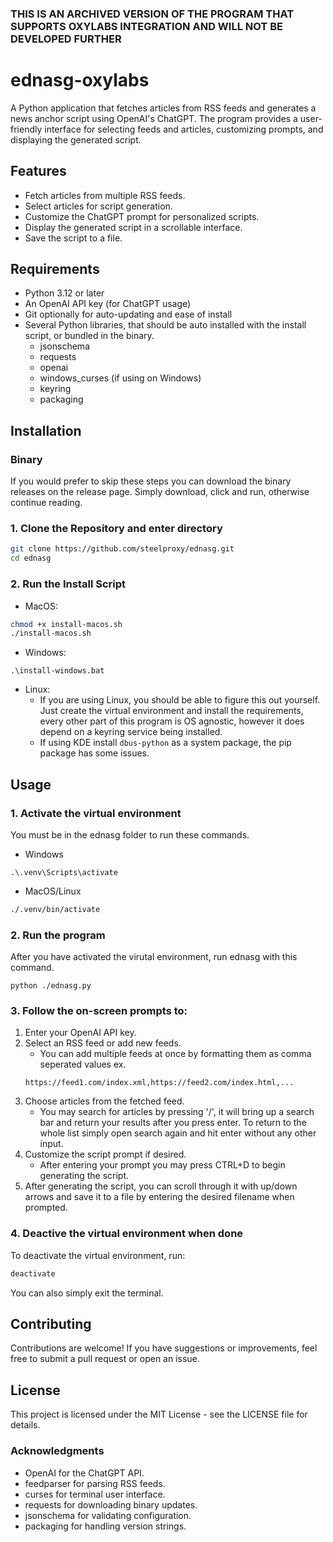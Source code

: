 ### THIS IS AN ARCHIVED VERSION OF THE PROGRAM THAT SUPPORTS OXYLABS INTEGRATION AND WILL NOT BE DEVELOPED FURTHER

# ednasg-oxylabs

A Python application that fetches articles from RSS feeds and generates a news anchor script using OpenAI's ChatGPT. The program provides a user-friendly interface for selecting feeds and articles, customizing prompts, and displaying the generated script.

## Features

- Fetch articles from multiple RSS feeds.
- Select articles for script generation.
- Customize the ChatGPT prompt for personalized scripts.
- Display the generated script in a scrollable interface.
- Save the script to a file.

## Requirements

- Python 3.12 or later
- An OpenAI API key (for ChatGPT usage)
- Git optionally for auto-updating and ease of install
- Several Python libraries, that should be auto installed with the install script, or bundled in the binary.
    - jsonschema
    - requests
    - openai
    - windows_curses (if using on Windows)
    - keyring
    - packaging

## Installation

### Binary
If you would prefer to skip these steps you can download the binary releases on the release page. Simply download, click and run, otherwise continue reading.

### 1. Clone the Repository and enter directory

```bash
git clone https://github.com/steelproxy/ednasg.git
cd ednasg
```

### 2. Run the Install Script

- MacOS:
```bash
chmod +x install-macos.sh
./install-macos.sh
```

- Windows:
```
.\install-windows.bat
```

- Linux:
    - If you are using Linux, you should be able to figure this out yourself. Just create the virtual environment and install the requirements, every other part of this program is OS agnostic, however it does depend on a keyring service being installed.
    - If using KDE install ```dbus-python``` as a system package, the pip package has some issues.


## Usage

### 1. Activate the virtual environment
You must be in the ednasg folder to run these commands.
- Windows 
```
.\.venv\Scripts\activate
```

- MacOS/Linux
```bash
./.venv/bin/activate
```

### 2. Run the program
After you have activated the virutal environment, run ednasg with this command.
```
python ./ednasg.py
```

### 3. Follow the on-screen prompts to:

1. Enter your OpenAI API key.
2. Select an RSS feed or add new feeds.
    - You can add multiple feeds at once by formatting them as comma seperated values ex. 
    ```
    https://feed1.com/index.xml,https://feed2.com/index.html,...
    ```
3. Choose articles from the fetched feed.
    - You may search for articles by pressing '/', it will bring up a search bar and return your results after you press enter. To return to the whole list simply open search again and hit enter without any other input.
4. Customize the script prompt if desired.
    - After entering your prompt you may press CTRL+D to begin generating the script.
5. After generating the script, you can scroll through it with up/down arrows and save it to a file by entering the desired filename when prompted.
   
### 4. Deactive the virtual environment when done
To deactivate the virtual environment, run:
```bash
deactivate
```
You can also simply exit the terminal.

## Contributing
Contributions are welcome! If you have suggestions or improvements, feel free to submit a pull request or open an issue.

## License
This project is licensed under the MIT License - see the LICENSE file for details.

### Acknowledgments
- OpenAI for the ChatGPT API.
- feedparser for parsing RSS feeds.
- curses for terminal user interface.
- requests for downloading binary updates.
- jsonschema for validating configuration.
- packaging for handling version strings.

